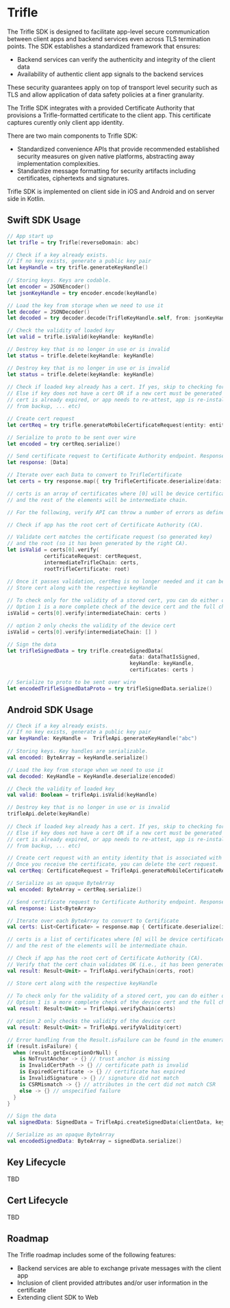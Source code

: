 # Trifle

The Trifle SDK is designed to facilitate app-level secure communication between client apps and backend services even across TLS termination points. The SDK establishes a standardized framework that ensures:
- Backend services can verify the authenticity and integrity of the client data
- Availability of authentic client app signals to the backend services

These security guarantees apply on top of transport level security such as TLS and allow application of data safety policies at a finer granularity.

The Trifle SDK integrates with a provided Certificate Authority that provisions a Trifle-formatted certificate to the client app. This certificate captures curently only client app identity. 
 
There are two main components to Trifle SDK:
- Standardized convenience APIs that provide recommended established security measures on given native platforms, abstracting away implementation complexities.
- Standardize message formatting for security artifacts including certificates, ciphertexts and signatures.

Trifle SDK is implemented on client side in iOS and Android and on server side in Kotlin. 



## Swift SDK Usage 

```swift
// App start up
let trifle = try Trifle(reverseDomain: abc)

// Check if a key already exists.
// If no key exists, generate a public key pair
let keyHandle = try trifle.generateKeyHandle()
                
// Storing keys. Keys are codable.
let encoder = JSONEncoder()
let jsonKeyHandle = try encoder.encode(keyHandle)

// Load the key from storage when we need to use it
let decoder = JSONDecoder()
let decoded = try decoder.decode(TrifleKeyHandle.self, from: jsonKeyHandle)

// Check the validity of loaded key
let valid = trifle.isValid(keyHandle: keyHandle)

// Destroy key that is no longer in use or is invalid
let status = trifle.delete(keyHandle: keyHandle)

// Destroy key that is no longer in use or is invalid
let status = trifle.delete(keyHandle: keyHandle)
        
// Check if loaded key already has a cert. If yes, skip to checking for cert validity
// Else if key does not have a cert OR if a new cert must be generated (eg because of existing
// cert is already expired, or app needs to re-attest, app is re-installed, app is restored
// from backup, ... etc)

// Create cert request
let certReq = try trifle.generateMobileCertificateRequest(entity: entity, keyHandle: keyHandle)

// Serialize to proto to be sent over wire
let encoded = try certReq.serialize()

// Send certificate request to Certificate Authority endpoint. Response will be [Data]
let response: [Data]

// Iterate over each Data to convert to TrifleCertificate
let certs = try response.map({ try TrifleCertificate.deserialize(data: $0) })

// certs is an array of certificates where [0] will be device certificate
// and the rest of the elements will be intermediate chain.

// For the following, verify API can throw a number of errors as defined by TrifleError

// Check if app has the root cert of Certificate Authority (CA). 

// Validate cert matches the certificate request (so generated key) 
// and the root (so it has been generated by the right CA).
let isValid = certs[0].verify(
            certificateRequest: certRequest,
            intermediateTrifleChain: certs,
            rootTrifleCertificate: root)

// Once it passes validation, certReq is no longer needed and it can be deleted
// Store cert along with the respective keyHandle
        
// To check only for the validity of a stored cert, you can do either of below choices
// Option 1 is a more complete check of the device cert and the full chain
isValid = certs[0].verify(intermediateChain: certs )

// option 2 only checks the validity of the device cert
isValid = certs[0].verify(intermediateChain: [] )

// Sign the data
let trifleSignedData = try trifle.createSignedData(
                                        data: dataThatIsSigned,
                                        keyHandle: keyHandle,
                                        certificates: certs )

// Serialize to proto to be sent over wire
let encodedTrifleSignedDataProto = try trifleSignedData.serialize()
```

## Android SDK Usage 

```kotlin
// Check if a key already exists.
// If no key exists, generate a public key pair
var keyHandle: KeyHandle =  TrifleApi.generateKeyHandle("abc")
                
// Storing keys. Key handles are serializable.
val encoded: ByteArray = keyHandle.serialize()

// Load the key from storage when we need to use it
val decoded: KeyHandle = KeyHandle.deserialize(encoded)

// Check the validity of loaded key
val valid: Boolean = trifleApi.isValid(keyHandle)

// Destroy key that is no longer in use or is invalid
trifleApi.delete(keyHandle)
        
// Check if loaded key already has a cert. If yes, skip to checking for cert validity
// Else if key does not have a cert OR if a new cert must be generated (eg because of existing
// cert is already expired, or app needs to re-attest, app is re-installed, app is restored
// from backup, ... etc)

// Create cert request with an entity identity that is associated with the public key
// Once you receive the certificate, you can delete the cert request.
val certReq: CertificateRequest = TrifleApi.generateMobileCertificateRequest(entity, keyHandle)

// Serialize as an opaque ByteArray
val encoded: ByteArray = certReq.serialize()

// Send certificate request to Certificate Authority endpoint. Response will be List<ByteArray>
val response: List<ByteArray>

// Iterate over each ByteArray to convert to Certificate
val certs: List<Certificate> = response.map { Certificate.deserialize(it) }

// certs is a list of certificates where [0] will be device certificate
// and the rest of the elements will be intermediate chain.

// Check if app has the root cert of Certificate Authority (CA). 
// Verify that the cert chain validates OK (i.e., it has been generated by the right CA).
val result: Result<Unit> = TrifleApi.verifyChain(certs, root)

// Store cert along with the respective keyHandle
        
// To check only for the validity of a stored cert, you can do either of below choices
// Option 1 is a more complete check of the device cert and the full chain
val result: Result<Unit> = TrifleApi.verifyChain(certs)

// option 2 only checks the validity of the device cert
val result: Result<Unit> = TrifleApi.verifyValidity(cert)

// Error handling from the Result.isFailure can be found in the enumeration in TrifleErrors
if (result.isFailure) {
  when (result.getExceptionOrNull) {
    is NoTrustAnchor -> {} // trust anchor is missing
    is InvalidCertPath -> {} // certificate path is invalid
    is ExpiredCertificate -> {} // certificate has expired
    is InvalidSignature -> {} // signature did not match
    is CSRMismatch -> {} // attributes in the cert did not match CSR
    else -> {} // unspecified failure
  }
}

// Sign the data
val signedData: SignedData = TrifleApi.createSignedData(clientData, keyHandle, certs)

// Serialize as an opaque ByteArray
val encodedSignedData: ByteArray = signedData.serialize()
```

## Key Lifecycle

TBD


## Cert Lifecycle

TBD

## Roadmap
The Trifle roadmap includes some of the following features:
- Backend services are able to exchange private messages with the client app
- Inclusion of client provided attributes and/or user information in the certificate
- Extending client SDK to Web
